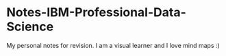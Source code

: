 # Notes-IBM-Professional-Data-Science
My personal notes for revision. I am a visual learner and I love mind maps :)
